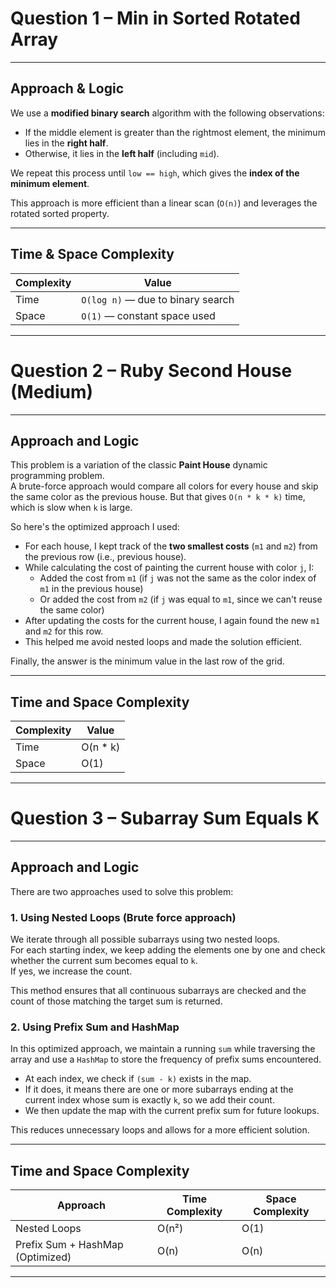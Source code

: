 # Question 1 – Min in Sorted Rotated Array

---

## Approach & Logic

We use a **modified binary search** algorithm with the following observations:

- If the middle element is greater than the rightmost element, the minimum lies in the **right half**.
- Otherwise, it lies in the **left half** (including `mid`).

We repeat this process until `low == high`, which gives the **index of the minimum element**.

This approach is more efficient than a linear scan (`O(n)`) and leverages the rotated sorted property.

---

## Time & Space Complexity

| Complexity | Value |
|------------|-------|
| Time     | `O(log n)` — due to binary search |
| Space    | `O(1)` — constant space used |

---

# Question 2 – Ruby Second House (Medium)

---

## Approach and Logic

This problem is a variation of the classic **Paint House** dynamic programming problem.  
A brute-force approach would compare all colors for every house and skip the same color as the previous house. But that gives `O(n * k * k)` time, which is slow when `k` is large.

So here's the optimized approach I used:

- For each house, I kept track of the **two smallest costs** (`m1` and `m2`) from the previous row (i.e., previous house).
- While calculating the cost of painting the current house with color `j`, I:
  - Added the cost from `m1` (if `j` was not the same as the color index of `m1` in the previous house)
  - Or added the cost from `m2` (if `j` was equal to `m1`, since we can't reuse the same color)
- After updating the costs for the current house, I again found the new `m1` and `m2` for this row.
- This helped me avoid nested loops and made the solution efficient.

Finally, the answer is the minimum value in the last row of the grid.

---

## Time and Space Complexity

| Complexity | Value         |
|------------|---------------|
| Time       | O(n * k)      |
| Space      | O(1)          | (as we are modifying the array in place)

---

# Question 3 – Subarray Sum Equals K

---

## Approach and Logic

There are two approaches used to solve this problem:

### 1. Using Nested Loops (Brute force approach)

We iterate through all possible subarrays using two nested loops.  
For each starting index, we keep adding the elements one by one and check whether the current sum becomes equal to `k`.  
If yes, we increase the count.

This method ensures that all continuous subarrays are checked and the count of those matching the target sum is returned.

### 2. Using Prefix Sum and HashMap

In this optimized approach, we maintain a running `sum` while traversing the array and use a `HashMap` to store the frequency of prefix sums encountered.

- At each index, we check if `(sum - k)` exists in the map.
- If it does, it means there are one or more subarrays ending at the current index whose sum is exactly `k`, so we add their count.
- We then update the map with the current prefix sum for future lookups.

This reduces unnecessary loops and allows for a more efficient solution.

---

## Time and Space Complexity

| Approach                       | Time Complexity | Space Complexity |
|--------------------------------|------------------|-------------------|
| Nested Loops                   | O(n²)            | O(1)              |
| Prefix Sum + HashMap (Optimized) | O(n)              | O(n)              |

---
